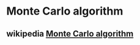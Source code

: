 # Monte Carlo algorithm



## wikipedia [Monte Carlo algorithm](https://en.wikipedia.org/wiki/Monte_Carlo_algorithm)

